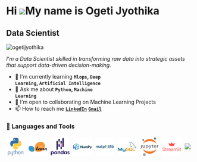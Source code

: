 Hi ![](https://user-images.githubusercontent.com/18350557/176309783-0785949b-9127-417c-8b55-ab5a4333674e.gif)My name is Ogeti Jyothika
======================================================================================================================================

Data Scientist
--------------
<p align="left"> <img src="https://komarev.com/ghpvc/?username=ogetijyothika&label=Profile%20views&color=0e75b6&style=flat" alt="ogetijyothika" /> </p>

<i>I'm a Data Scientist skilled in transforming raw data into strategic assets that support data-driven decision-making.</i>

* 🧠 I'm currently learning **<code>Mlops</code>, <code>Deep Learning</code>, <code>Artificial Intelligence</code>**
* 💬 Ask me about **<code>Python</code>, <code>Machine Learning</code>**
* 🤝 I'm open to collaborating on Machine Learning Projects
* 📫 How to reach me **<code><a href="https://www.linkedin.com/in/jyothikaogeti">LinkedIn</a></code>** **<code>[Gmail](mailto:ogetijyothika2002@gmail.com)</code>**

### 🧰 Languages and Tools
<div style="display: flex; flex-wrap: wrap; align-items: center;">
<img align="left" alt="Python" width="50px" style="padding-right:10px;" src="https://github.com/devicons/devicon/blob/v2.16.0/icons/python/python-original-wordmark.svg" />
<img align="left" alt="scikitlearn" width="50px" style="padding-right:10px;" src="https://github.com/devicons/devicon/blob/v2.16.0/icons/scikitlearn/scikitlearn-original.svg" />
<img align="left" alt="Pandas" width="50px" style="padding-right:10px;" src="https://github.com/devicons/devicon/blob/v2.16.0/icons/pandas/pandas-original-wordmark.svg" />
<img align="left" alt="Numpy" width="50px" style="padding-right:10px;" src="https://github.com/devicons/devicon/blob/v2.16.0/icons/numpy/numpy-original-wordmark.svg" />
<img align="left" alt="Matplotlib" width="50px" style="padding-right:10px;" src="https://github.com/devicons/devicon/blob/v2.16.0/icons/matplotlib/matplotlib-original-wordmark.svg" />
<img align="left" alt="MySQL" width="50px" style="padding-right:10px;" src="https://github.com/devicons/devicon/blob/v2.16.0/icons/mysql/mysql-original-wordmark.svg" />
<img align="left" alt="Jupyter" width="50px" style="padding-right:10px;" src="https://github.com/devicons/devicon/blob/v2.16.0/icons/jupyter/jupyter-original-wordmark.svg" />
<img align="left" alt="Streamlit" width="50px" style="padding-right:10px;" src="https://github.com/devicons/devicon/blob/v2.16.0/icons/streamlit/streamlit-plain-wordmark.svg" />

#  
<a href="http://www.github.com/ogetijyothika"><img src="https://github-readme-streak-stats.herokuapp.com/?user=ogetijyothika&stroke=000000&background=ffffff&ring=f97316&fire=f97316&currStreakNum=000000&currStreakLabel=f97316&sideNums=000000&sideLabels=000000&dates=000000&hide_border=true" /></a>
#
